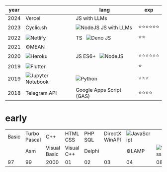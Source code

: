 year|| lang| exp|
|------ |------ |------ |------ |
| 2024 | Vercel | JS with LLMs |  
| 2023 | Cyclic.sh | ![NodeJS](https://img.shields.io/badge/node.js-6DA55F?style=plastic&logo=node.js&logoColor=white)  JS with LLMs|  ⭐⭐⭐⭐⭐⭐
| 2022 | ![Netlify](https://img.shields.io/badge/netlify-%23000000.svg?style=plastic&logo=netlify&logoColor=#00C7B7) | TS &nbsp; ![Deno JS](https://img.shields.io/badge/deno%20js-000000?style=plastic&logo=deno&logoColor=white) | ⭐⭐
| 2021 | ⚙️MEAN | | 
| 2020 | ![Heroku](https://img.shields.io/badge/heroku-%23430098.svg?style=plastic&logo=heroku&logoColor=white)| JS ES6+ &nbsp; ![NodeJS](https://img.shields.io/badge/node.js-6DA55F?style=plastic&logo=node.js&logoColor=white) | ⭐⭐⭐⭐⭐⭐
| 2019 | ![Flutter](https://img.shields.io/badge/Flutter-%2302569B.svg?style=plastic&logo=Flutter&logoColor=white) | |⭐ 
| 2019 | ![Jupyter Notebook](https://img.shields.io/badge/jupyter-%23FA0F00.svg?style=plastic&logo=jupyter&logoColor=white) | ![Python](https://img.shields.io/badge/python-3670A0?style=plastic&logo=python&logoColor=ffdd54) | ⭐⭐⭐
| 2018 | Telegram API | Google Apps Script (GAS) | ⭐⭐⭐⭐

# early
||||||||||
| ------ | ------ | ------ | ------ | ------ | ------ | ------ |  ------ | ------ | 
| Basic | Turbo Pascal | C++ | HTML CSS | PHP SQL | DirectX WinAPI | ![JavaScript](https://img.shields.io/badge/javascript-%23323330.svg?style=plastic&logo=javascript&logoColor=%23F7DF1E) | | ![jQuery](https://img.shields.io/badge/jquery-%230769AD.svg?style=plastic&logo=jquery&logoColor=white) | 
||Asm | Visual Basic | Visual C++ | Delphi |  | ⚙️LAMP | ![WordPress](https://img.shields.io/badge/WordPress-%23117AC9.svg?style=plastic&logo=WordPress&logoColor=white) | jQuery UI |
| 97 | 99 | 2000 |01 |02 |03 |04 | 08 | 10 |
